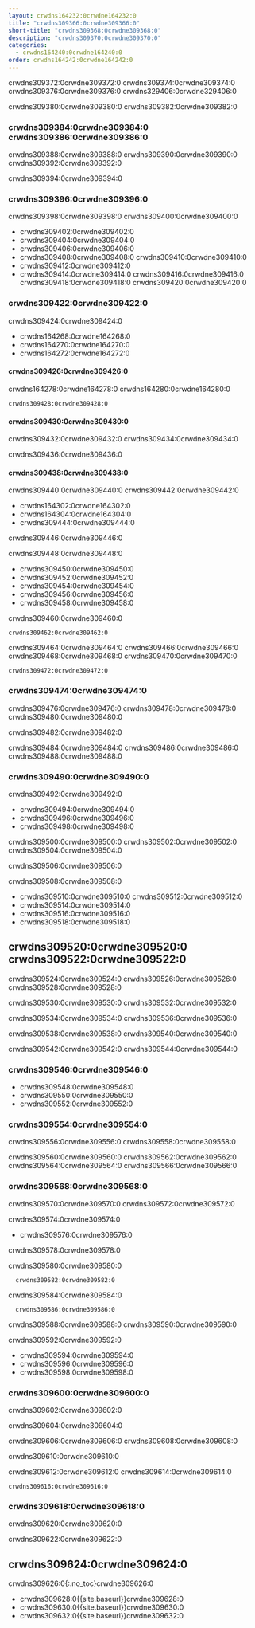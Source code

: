```yaml
---
layout: crwdns164232:0crwdne164232:0
title: "crwdns309366:0crwdne309366:0"
short-title: "crwdns309368:0crwdne309368:0"
description: "crwdns309370:0crwdne309370:0"
categories:
  - crwdns164240:0crwdne164240:0
order: crwdns164242:0crwdne164242:0
---
```


crwdns309372:0crwdne309372:0 crwdns309374:0crwdne309374:0 crwdns309376:0crwdne309376:0 crwdns329406:0crwdne329406:0

crwdns309380:0crwdne309380:0 crwdns309382:0crwdne309382:0

### crwdns309384:0crwdne309384:0 crwdns309386:0crwdne309386:0

crwdns309388:0crwdne309388:0 crwdns309390:0crwdne309390:0 crwdns309392:0crwdne309392:0

crwdns309394:0crwdne309394:0

### crwdns309396:0crwdne309396:0

crwdns309398:0crwdne309398:0 crwdns309400:0crwdne309400:0

- crwdns309402:0crwdne309402:0
- crwdns309404:0crwdne309404:0
- crwdns309406:0crwdne309406:0
- crwdns309408:0crwdne309408:0 crwdns309410:0crwdne309410:0
- crwdns309412:0crwdne309412:0
- crwdns309414:0crwdne309414:0 crwdns309416:0crwdne309416:0 crwdns309418:0crwdne309418:0 crwdns309420:0crwdne309420:0

### crwdns309422:0crwdne309422:0

crwdns309424:0crwdne309424:0

- crwdns164268:0crwdne164268:0
- crwdns164270:0crwdne164270:0
- crwdns164272:0crwdne164272:0

#### crwdns309426:0crwdne309426:0

crwdns164278:0crwdne164278:0 crwdns164280:0crwdne164280:0

    crwdns309428:0crwdne309428:0
    

#### crwdns309430:0crwdne309430:0

crwdns309432:0crwdne309432:0 crwdns309434:0crwdne309434:0

crwdns309436:0crwdne309436:0

#### crwdns309438:0crwdne309438:0

crwdns309440:0crwdne309440:0 crwdns309442:0crwdne309442:0

- crwdns164302:0crwdne164302:0
- crwdns164304:0crwdne164304:0
- crwdns309444:0crwdne309444:0

crwdns309446:0crwdne309446:0

crwdns309448:0crwdne309448:0

- crwdns309450:0crwdne309450:0
- crwdns309452:0crwdne309452:0
- crwdns309454:0crwdne309454:0
- crwdns309456:0crwdne309456:0
- crwdns309458:0crwdne309458:0

crwdns309460:0crwdne309460:0

    crwdns309462:0crwdne309462:0
    

crwdns309464:0crwdne309464:0 crwdns309466:0crwdne309466:0 crwdns309468:0crwdne309468:0 crwdns309470:0crwdne309470:0

    crwdns309472:0crwdne309472:0
    

### crwdns309474:0crwdne309474:0

crwdns309476:0crwdne309476:0 crwdns309478:0crwdne309478:0 crwdns309480:0crwdne309480:0

crwdns309482:0crwdne309482:0

crwdns309484:0crwdne309484:0 crwdns309486:0crwdne309486:0 crwdns309488:0crwdne309488:0

### crwdns309490:0crwdne309490:0

crwdns309492:0crwdne309492:0

- crwdns309494:0crwdne309494:0
- crwdns309496:0crwdne309496:0
- crwdns309498:0crwdne309498:0

crwdns309500:0crwdne309500:0 crwdns309502:0crwdne309502:0 crwdns309504:0crwdne309504:0

crwdns309506:0crwdne309506:0

crwdns309508:0crwdne309508:0

- crwdns309510:0crwdne309510:0 crwdns309512:0crwdne309512:0
- crwdns309514:0crwdne309514:0
- crwdns309516:0crwdne309516:0
- crwdns309518:0crwdne309518:0

## crwdns309520:0crwdne309520:0 crwdns309522:0crwdne309522:0

crwdns309524:0crwdne309524:0 crwdns309526:0crwdne309526:0 crwdns309528:0crwdne309528:0

crwdns309530:0crwdne309530:0 crwdns309532:0crwdne309532:0

crwdns309534:0crwdne309534:0 crwdns309536:0crwdne309536:0

crwdns309538:0crwdne309538:0 crwdns309540:0crwdne309540:0

crwdns309542:0crwdne309542:0 crwdns309544:0crwdne309544:0

### crwdns309546:0crwdne309546:0

- crwdns309548:0crwdne309548:0
- crwdns309550:0crwdne309550:0
- crwdns309552:0crwdne309552:0

### crwdns309554:0crwdne309554:0

crwdns309556:0crwdne309556:0 crwdns309558:0crwdne309558:0

crwdns309560:0crwdne309560:0 crwdns309562:0crwdne309562:0 crwdns309564:0crwdne309564:0 crwdns309566:0crwdne309566:0

### crwdns309568:0crwdne309568:0

crwdns309570:0crwdne309570:0 crwdns309572:0crwdne309572:0

crwdns309574:0crwdne309574:0

- crwdns309576:0crwdne309576:0

crwdns309578:0crwdne309578:0

crwdns309580:0crwdne309580:0

      crwdns309582:0crwdne309582:0
    

crwdns309584:0crwdne309584:0

      crwdns309586:0crwdne309586:0
    

crwdns309588:0crwdne309588:0 crwdns309590:0crwdne309590:0

crwdns309592:0crwdne309592:0

- crwdns309594:0crwdne309594:0
- crwdns309596:0crwdne309596:0
- crwdns309598:0crwdne309598:0

### crwdns309600:0crwdne309600:0

crwdns309602:0crwdne309602:0

crwdns309604:0crwdne309604:0

crwdns309606:0crwdne309606:0 crwdns309608:0crwdne309608:0

crwdns309610:0crwdne309610:0

crwdns309612:0crwdne309612:0 crwdns309614:0crwdne309614:0

    crwdns309616:0crwdne309616:0
    

### crwdns309618:0crwdne309618:0

crwdns309620:0crwdne309620:0

crwdns309622:0crwdne309622:0

## crwdns309624:0crwdne309624:0

crwdns309626:0{:.no_toc}crwdne309626:0

- crwdns309628:0{{site.baseurl}}crwdne309628:0
- crwdns309630:0{{site.baseurl}}crwdne309630:0
- crwdns309632:0{{site.baseurl}}crwdne309632:0
